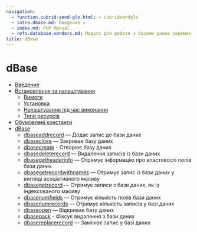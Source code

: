 ```yaml
---
navigation:
  - function.cubrid-send-glo.html: « cubridsendglo
  - intro.dbase.md: Введение »
  - index.md: PHP Manual
  - refs.database.vendors.md: Модулі для роботи з базами даних окремих виробників
title: dBase
---
```

# dBase

-   [Введение](intro.dbase.md)
-   [Встановлення та налаштування](dbase.setup.md)
    -   [Вимоги](dbase.requirements.md)
    -   [Установка](dbase.installation.md)
    -   [Налаштування під час виконання](dbase.configuration.md)
    -   [Типи ресурсів](dbase.resources.md)
-   [Обумовлені константи](dbase.constants.md)
-   [dBase](ref.dbase.md)
    -   [dbaseaddrecord](function.dbase-add-record.md) — Додає запис до бази даних
    -   [dbaseclose](function.dbase-close.md) — Закриває базу даних
    -   [dbasecreate](function.dbase-create.md) - Створює базу даних
    -   [dbasedeleterecord](function.dbase-delete-record.md) — Видалення записів із бази даних
    -   [dbasegetheaderinfo](function.dbase-get-header-info.md) — Отримує інформацію про властивості полів бази даних
    -   [dbasegetrecordwithnames](function.dbase-get-record-with-names.md) — Отримує запис із бази даних у вигляді асоціативного масиву
    -   [dbasegetrecord](function.dbase-get-record.md) — Отримує записи з бази даних, як із індексованого масиву
    -   [dbasenumfields](function.dbase-numfields.md) — Отримує кількість полів бази даних
    -   [dbasenumrecords](function.dbase-numrecords.md) — Отримує кількість записів у базі даних
    -   [dbaseopen](function.dbase-open.md) — Відкриває базу даних
    -   [dbasepack](function.dbase-pack.md) - Фіксує видалення з бази даних
    -   [dbasereplacerecord](function.dbase-replace-record.md) — Замінює запис у базі даних
